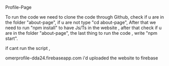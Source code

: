 Profile-Page

To run the code we need to clone the code through Github,
check if u are in the folder "about-page", if u are not type "cd about-page", 
After that  we need to run "npm install" to have Js/Ts in the website ,
after that check if u are in the folder "about-page",
the last thing to run the code , write "npm start".


if cant run the script ,

omerprofile-dda24.firebaseapp.com
i'd uploaded the website to firebase 
